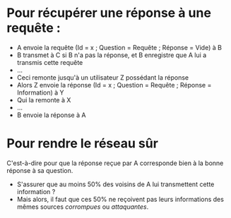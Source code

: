 # Pour récupérer une réponse à une requête :
 * A envoie la requête (Id = x ; Question = Requête ; Réponse = Vide) à B
 * B transmet à C si B n'a pas la réponse, et B enregistre que A lui a transmis cette requête
 * ...
 * Ceci remonte jusqu'à un utilisateur Z possédant la réponse
 * Alors Z envoie la réponse (Id = x ; Question = Requête ; Réponse = Information) à Y
 * Qui la remonte à X
 * ...
 * B envoie la réponse à A

# Pour rendre le réseau sûr
C'est-à-dire pour que la réponse reçue par A corresponde bien à la bonne réponse à sa question.
 * S'assurer que au moins 50% des voisins de A lui transmettent cette information ?
 * Mais alors, il faut que ces 50% ne reçoivent pas leurs informations des mêmes sources *corrompues* ou *attaquantes*.
